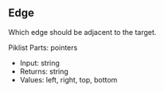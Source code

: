 ## Edge

Which edge should be adjacent to the target.

Piklist Parts: pointers

* Input:  string
* Returns:  string
* Values: left, right, top, bottom
